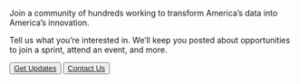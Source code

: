 
Join a community of hundreds working to transform America’s data into America’s innovation.

Tell us what you’re interested in. We’ll keep you posted about opportunities to join a sprint, attend an event, and more.

<button class="usa-button__primary-red">
  <a href="{{ site.contacts.mailing-list }}">
    Get Updates
  </a>
</button>

<button class="usa-button__secondary-dark">
  <a href="{{ site.contacts.census-form }}">Contact Us</a>
</button>